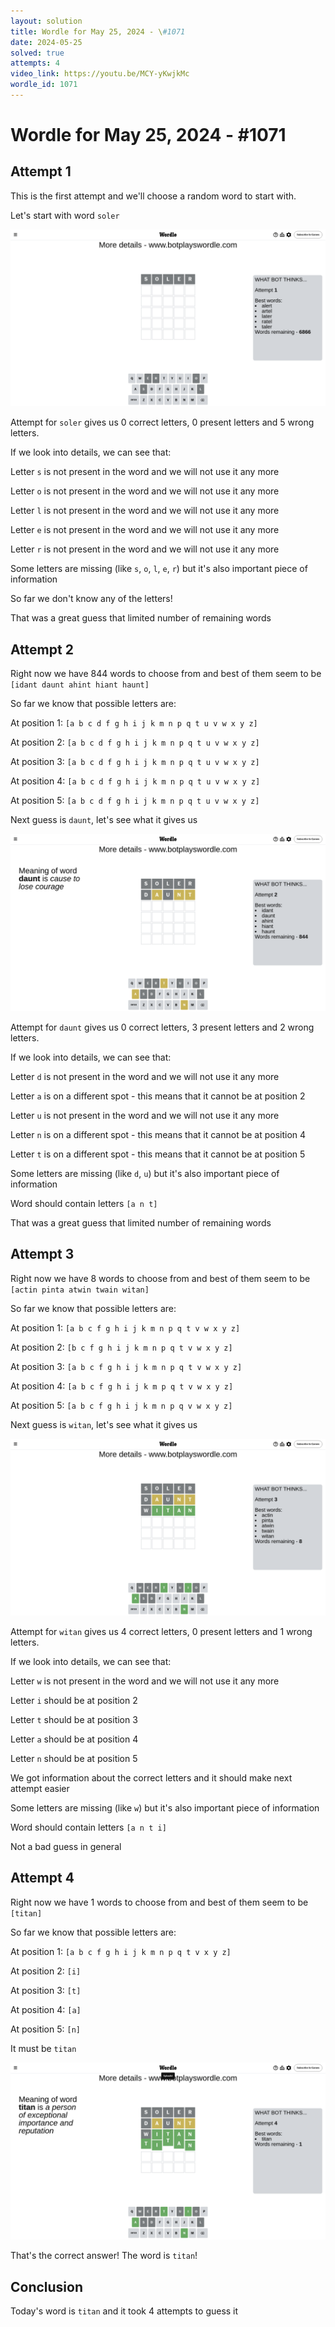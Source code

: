 ```yaml
---
layout: solution
title: Wordle for May 25, 2024 - \#1071
date: 2024-05-25
solved: true
attempts: 4
video_link: https://youtu.be/MCY-yKwjkMc
wordle_id: 1071
---
```


# Wordle for May 25, 2024 - \#1071

## Attempt 1

This is the first attempt and we'll choose a random word to start with.

Let's start with word `soler`

![Attempt 1](2024-05-25/attempt-1.png)

Attempt for `soler` gives us 0 correct letters, 0 present letters and 5 wrong letters.

If we look into details, we can see that:

Letter `s` is not present in the word and we will not use it any more

Letter `o` is not present in the word and we will not use it any more

Letter `l` is not present in the word and we will not use it any more

Letter `e` is not present in the word and we will not use it any more

Letter `r` is not present in the word and we will not use it any more

Some letters are missing (like `s`, `o`, `l`, `e`, `r`) but it's also important piece of information

So far we don't know any of the letters!

That was a great guess that limited number of remaining words



## Attempt 2

Right now we have 844 words to choose from and best of them seem to be `[idant daunt ahint hiant haunt]`

So far we know that possible letters are:

At position 1: `[a b c d f g h i j k m n p q t u v w x y z]`

At position 2: `[a b c d f g h i j k m n p q t u v w x y z]`

At position 3: `[a b c d f g h i j k m n p q t u v w x y z]`

At position 4: `[a b c d f g h i j k m n p q t u v w x y z]`

At position 5: `[a b c d f g h i j k m n p q t u v w x y z]`

Next guess is `daunt`, let's see what it gives us

![Attempt 2](2024-05-25/attempt-2.png)

Attempt for `daunt` gives us 0 correct letters, 3 present letters and 2 wrong letters.

If we look into details, we can see that:

Letter `d` is not present in the word and we will not use it any more

Letter `a` is on a different spot - this means that it cannot be at position 2

Letter `u` is not present in the word and we will not use it any more

Letter `n` is on a different spot - this means that it cannot be at position 4

Letter `t` is on a different spot - this means that it cannot be at position 5

Some letters are missing (like `d`, `u`) but it's also important piece of information

Word should contain letters `[a n t]`

That was a great guess that limited number of remaining words



## Attempt 3

Right now we have 8 words to choose from and best of them seem to be `[actin pinta atwin twain witan]`

So far we know that possible letters are:

At position 1: `[a b c f g h i j k m n p q t v w x y z]`

At position 2: `[b c f g h i j k m n p q t v w x y z]`

At position 3: `[a b c f g h i j k m n p q t v w x y z]`

At position 4: `[a b c f g h i j k m p q t v w x y z]`

At position 5: `[a b c f g h i j k m n p q v w x y z]`

Next guess is `witan`, let's see what it gives us

![Attempt 3](2024-05-25/attempt-3.png)

Attempt for `witan` gives us 4 correct letters, 0 present letters and 1 wrong letters.

If we look into details, we can see that:

Letter `w` is not present in the word and we will not use it any more

Letter `i` should be at position 2

Letter `t` should be at position 3

Letter `a` should be at position 4

Letter `n` should be at position 5

We got information about the correct letters and it should make next attempt easier

Some letters are missing (like `w`) but it's also important piece of information

Word should contain letters `[a n t i]`

Not a bad guess in general



## Attempt 4

Right now we have 1 words to choose from and best of them seem to be `[titan]`

So far we know that possible letters are:

At position 1: `[a b c f g h i j k m n p q t v x y z]`

At position 2: `[i]`

At position 3: `[t]`

At position 4: `[a]`

At position 5: `[n]`

It must be `titan`

![Attempt 4](2024-05-25/attempt-4.png)

That's the correct answer! The word is `titan`!

## Conclusion

Today's word is `titan` and it took 4 attempts to guess it

